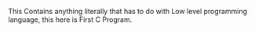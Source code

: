 This Contains anything literally that has to do with Low level programming language, this here is First C Program.
